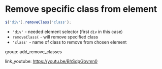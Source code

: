# Remove specific class from element

```javascript
$('div').removeClass('class');
```

- `'div'` - needed element selector (first ```div``` in this case)
- `removeClass(` - will remove specified class
- `'class'` - name of class to remove from chosen element

group: add_remove_classes


link_youtube: https://youtu.be/BhSdpGbvmn0
